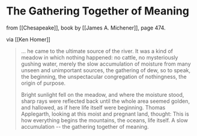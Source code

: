 # The Gathering Together of Meaning

from [[Chesapeake]], book by [[James A. Michener]], page 474.

via [[Ken Homer]]

> ... he came to the ultimate source of the river. It was a kind of meadow in which nothing happened: no cattle, no mysteriously gushing water, merely the slow accumulation of moisture from many unseen and unimportant sources, the gathering of dew, so to speak, the beginning, the unspectacular congregation of nothingness, the origin of purpose.
> 
> Bright sunlight fell on the meadow, and where the moisture stood, sharp rays were reflected back until the whole area seemed golden, and hallowed, as if here life itself were beginning. Thomas Applegarth, looking at this moist and pregnant land, thought: This is how everything begins the mountains, the oceans, life itself. A slow accumulation -- the gathering together of meaning.